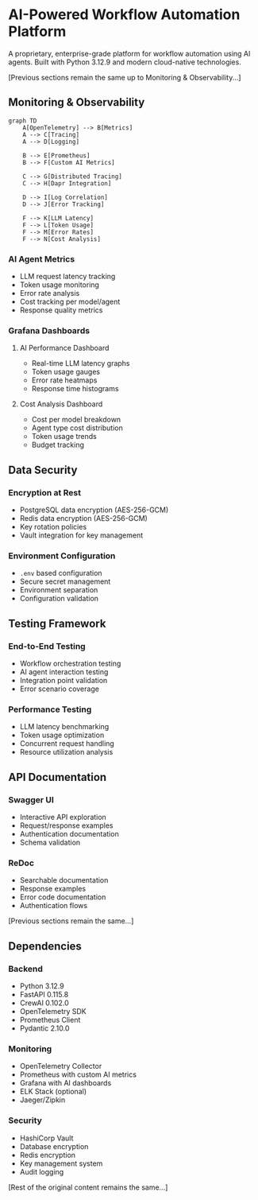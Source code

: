 # AI-Powered Workflow Automation Platform

A proprietary, enterprise-grade platform for workflow automation using AI agents. Built with Python 3.12.9 and modern cloud-native technologies.

[Previous sections remain the same up to Monitoring & Observability...]

## Monitoring & Observability

```mermaid
graph TD
    A[OpenTelemetry] --> B[Metrics]
    A --> C[Tracing]
    A --> D[Logging]
    
    B --> E[Prometheus]
    B --> F[Custom AI Metrics]
    
    C --> G[Distributed Tracing]
    C --> H[Dapr Integration]
    
    D --> I[Log Correlation]
    D --> J[Error Tracking]
    
    F --> K[LLM Latency]
    F --> L[Token Usage]
    F --> M[Error Rates]
    F --> N[Cost Analysis]
```

### AI Agent Metrics
- LLM request latency tracking
- Token usage monitoring
- Error rate analysis
- Cost tracking per model/agent
- Response quality metrics

### Grafana Dashboards
1. AI Performance Dashboard
   - Real-time LLM latency graphs
   - Token usage gauges
   - Error rate heatmaps
   - Response time histograms

2. Cost Analysis Dashboard
   - Cost per model breakdown
   - Agent type cost distribution
   - Token usage trends
   - Budget tracking

## Data Security

### Encryption at Rest
- PostgreSQL data encryption (AES-256-GCM)
- Redis data encryption (AES-256-GCM)
- Key rotation policies
- Vault integration for key management

### Environment Configuration
- `.env` based configuration
- Secure secret management
- Environment separation
- Configuration validation

## Testing Framework

### End-to-End Testing
- Workflow orchestration testing
- AI agent interaction testing
- Integration point validation
- Error scenario coverage

### Performance Testing
- LLM latency benchmarking
- Token usage optimization
- Concurrent request handling
- Resource utilization analysis

## API Documentation

### Swagger UI
- Interactive API exploration
- Request/response examples
- Authentication documentation
- Schema validation

### ReDoc
- Searchable documentation
- Response examples
- Error code documentation
- Authentication flows

[Previous sections remain the same...]

## Dependencies

### Backend
- Python 3.12.9
- FastAPI 0.115.8
- CrewAI 0.102.0
- OpenTelemetry SDK
- Prometheus Client
- Pydantic 2.10.0

### Monitoring
- OpenTelemetry Collector
- Prometheus with custom AI metrics
- Grafana with AI dashboards
- ELK Stack (optional)
- Jaeger/Zipkin

### Security
- HashiCorp Vault
- Database encryption
- Redis encryption
- Key management system
- Audit logging

[Rest of the original content remains the same...]
